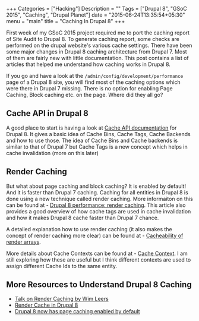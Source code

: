 +++
Categories = ["Hacking"]
Description = ""
Tags = ["Drupal 8", "GSoC 2015", "Caching", "Drupal Planet"]
date = "2015-06-24T13:35:54+05:30"
menu = "main"
title = "Caching In Drupal 8"
+++

First week of my GSoC 2015 project required me to port the caching report of Site Audit to Drupal 8. To generate caching report, some checks are performed on the drupal website's various cache settings. There have been some major changes in Drupal 8 caching architecture from Drupal 7. Most of them are fairly new with little documentation. This post contains a list of articles that helped me understand how caching works in Drupal 8.

If you go and have a look at the `/admin/config/development/performance` page of a Drupal 8 site, you will find most of the caching options which were there in Drupal 7 missing. There is no option for enabling Page Caching, Block caching etc. on the page. Where did they all go?

## Cache API in Drupal 8
A good place to start is having a look at [Cache API documentation](https://api.drupal.org/api/drupal/core!modules!system!core.api.php/group/cache/8) for Drupal 8. It gives a basic idea of Cache Bins, Cache Tags, Cache Backends and how to use those. The idea of Cache Bins and Cache backends is similar to that of Drupal 7 but Cache Tags is a new concept which helps in cache invalidation (more on this later)

## Render Caching
But what about page caching and block caching? It is enabled by default! And it is faster than Drupal 7 caching. Caching for all entities in Drupal 8 is done using a new technique called render caching. More informaiton on this can be found at - [Drupal 8 performance: render caching](https://www.acquia.com/blog/drupal-8-performance-render-caching). This article also provides a good overview of how cache tags are used in cache invalidation and how it makes Drupal 8 cache faster than Drupal 7 chance.

A detailed explanation how to use render caching (it also makes the concept of render caching more clear) can be found at - [Cacheability of render arrays](https://www.drupal.org/developing/api/8/render/arrays/cacheability).

More details about Cache Contexts can be found at - [Cache Context](https://www.drupal.org/developing/api/8/cache/contexts). I am still exploring how these are useful but I think different contexts are used to assign different Cache Ids to the same entity.

## More Resources to Understand Drupal 8 Caching
  * [Talk on Render Caching by Wim Leers](http://wimleers.com/talk-render-caching-drupal-7-and-8/#/5)
  * [Render Cache in Drupal 8](https://drupalwatchdog.com/volume-4/issue-1/automagic-speed-cache)
  * [Drupal 8 now has page caching enabled by default](http://wimleers.com/blog/drupal-8-page-caching-enabled-by-default)
